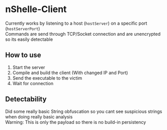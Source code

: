 # nShelle-Client
Currently works by listening to a host (`hostServer`) on a specific port (`hostServerPort`)<br>
Commands are send through TCP/Socket connection and are unencrypted so its easily detectable

## How to use
1. Start the server
2. Compile and build the client (With changed IP and Port)
3. Send the executable to the victim
4. Wait for connection

## Detectability
Did some really basic String obfuscation so you cant see suspicious strings when doing really basic analysis<br>
Warning: This is only the payload so there is no build-in persistency
